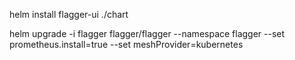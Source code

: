 helm install flagger-ui ./chart

helm upgrade -i flagger flagger/flagger --namespace flagger --set prometheus.install=true --set meshProvider=kubernetes